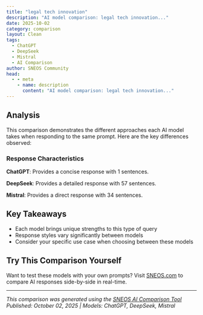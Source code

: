 ```yaml
---
title: "legal tech innovation"
description: "AI model comparison: legal tech innovation..."
date: 2025-10-02
category: comparison
layout: Clean
tags:
  - ChatGPT
  - DeepSeek
  - Mistral
  - AI Comparison
author: SNEOS Community
head:
  - - meta
    - name: description
      content: "AI model comparison: legal tech innovation..."
---
```


<ChatComparison
  title="legal tech innovation"
  prompt="legal tech innovation"
  :responses='{
    "ChatGPT": "Error calling OpenAI API.",
    "DeepSeek": "Of course. \u0022Legal Tech Innovation\u0022 is a broad and rapidly evolving field. It refers to the application of technology and new processes to improve and sometimes disrupt the traditional practice of law and the delivery of legal services.\n\nLet\u0027s break it down into what it is, why it\u0027s happening, key areas, and the challenges it faces.\n\n### What is Legal Tech Innovation?\n\nAt its core, legal tech innovation is about using technology to:\n*   **Increase Efficiency:** Automating repetitive tasks.\n*   **Improve Accessibility:** Making legal help affordable and available to more people.\n*   **Enhance Accuracy:** Reducing human error in tasks like document review.\n*   **Provide Data-Driven Insights:** Using analytics to predict case outcomes or inform legal strategy.\n\nIt\u0027s not just about new software; it\u0027s about a cultural shift in a historically conservative profession towards being more agile, client-centric, and efficient.\n\n---\n\n### Key Drivers of Legal Tech Innovation\n\n1.  **Rising Legal Costs:** Clients (both corporate and individual) are demanding more value and predictable pricing, pushing firms away from the pure billable hour model.\n2.  **Data Explosion:** Modern litigation and corporate transactions involve massive volumes of electronic data (e-discovery), making manual review impossible.\n3.  **Consumer Demand for Accessibility:** The \u0022DIY\u0022 culture and frustration with high costs have created a market for online legal services.\n4.  **Competitive Pressure:** New alternative legal service providers (ALSPs) and tech-savvy firms are forcing traditional firms to adapt or lose business.\n5.  **Advancements in Core Technologies:** The maturation of AI, cloud computing, and blockchain has created powerful new tools applicable to legal work.\n\n---\n\n### Major Areas of Legal Tech Innovation\n\nHere are some of the most impactful categories, with examples:\n\n#### 1. **Practice Management \u0026 Efficiency**\n*   **What it is:** Tools that run the business of a law firm.\n*   **Examples:**\n    *   **Clio, PracticePanther, MyCase:** All-in-one platforms for time tracking, billing, case management, client communication, and document storage.\n    *   **DocuSign:** Electronic signatures, now a standard for executing agreements.\n\n#### 2. **E-Discovery**\n*   **What it is:** Technology to identify, collect, and analyze electronic data for litigation and investigations.\n*   **Examples:**\n    *   **Relativity, Logikcull, Everlaw:** Platforms that use AI and machine learning to process millions of documents, identify relevant evidence, and flag privileged information, drastically reducing the time and cost of discovery.\n\n#### 3. **Legal Research \u0026 Analytics**\n*   **What it is:** Moving beyond simple keyword search to predictive insights.\n*   **Examples:**\n    *   **Westlaw Edge, LexisNexis:** Traditional giants now infused with AI to find case law faster and highlight relevant passages.\n    *   **Ravel Law (now part of Lexis), Casetext:** Use data visualization and analytics to show how judges have ruled in the past, which arguments are most persuasive, and the relationships between cases.\n\n#### 4. **Contract Lifecycle Management (CLM) \u0026 Automation**\n*   **What it is:** Managing the entire lifecycle of a contract, from creation and negotiation to execution and compliance.\n*   **Examples:**\n    *   **Ironclad, LinkSquares:** AI-powered platforms that automate contract creation from pre-approved clauses, analyze existing contracts for risks, and track key dates and obligations.\n    *   **Juro:** A browser-based CLM for fast-moving legal teams.\n\n#### 5. **AI-Powered Tools**\n*   **What it is:** The application of Generative AI and Large Language Models (LLMs) to legal tasks.\n*   **Examples:**\n    *   **CoCounsel (by Casetext/Thomson Reuters):** An AI legal assistant that can perform document review, conduct deposition preparation, and draft legal memos.\n    *   **Harvey, Spellbook:** AI that assists in drafting contracts, litigation documents, and providing legal research by \u0022conversing\u0022 with the lawyer.\n    *   **ChatGPT \u0026 Custom LLMs:** Used for first-draft creation, summarization, and ideation (with careful human oversight).\n\n#### 6. **Access to Justice (A2J) \u0026 Consumer-Facing Tech**\n*   **What it is:** Technology designed to help individuals and small businesses who cannot afford traditional legal services.\n*   **Examples:**\n    *   **DoNotPay:** The \u0022robot lawyer\u0022 that helps users fight parking tickets, cancel subscriptions, and navigate bureaucracy.\n    *   **Rocket Lawyer, LegalZoom:** Online platforms for creating standardized legal documents (wills, incorporations).\n    *   **Online Dispute Resolution (ODR):** Platforms that resolve small claims and conflicts outside the courtroom via online portals.\n\n#### 7. **Compliance \u0026 Regulatory Tech (RegTech)**\n*   **What it is:** Automating the tracking of and adherence to complex, changing regulations.\n*   **Examples:** Tools that monitor legal and regulatory changes across multiple jurisdictions and alert companies to new compliance requirements.\n\n---\n\n### Challenges \u0026 The Human Element\n\nDespite the excitement, legal tech faces significant hurdles:\n\n*   **Ethical and Privacy Concerns:** Ensuring client confidentiality, managing data security, and navigating the unauthorized practice of law (UPL) by non-lawyer tools.\n*   **Regulation \u0026 Slow Adoption:** The legal industry is heavily regulated and often resistant to change. The \u0022billable hour\u0022 can be a disincentive for efficiency gains.\n*   **AI Hallucinations \u0026 Accuracy:** Generative AI can invent false case citations or legal reasoning, requiring rigorous human verification.\n*   **Cost of Implementation:** Sophisticated tools can be expensive, potentially creating a divide between large and small firms.\n*   **The \u0022Jury\u0022 is Still Out:** For many new AI tools, long-term reliability and integration into standard practice are still being tested.\n\n### The Future\n\nThe future of legal tech is not about replacing lawyers, but about **augmenting them.** The most successful lawyers will be those who can leverage technology to handle routine work, freeing them to focus on high-value tasks like complex strategy, client counseling, negotiation, and courtroom advocacy. The role of the lawyer is evolving from a pure practitioner of law to a **tech-savvy legal engineer and strategist.**",
    "Mistral": "Legal tech innovation refers to the application of technology to improve and transform the legal industry. This can include a wide range of tools, platforms, and services designed to enhance efficiency, accuracy, and accessibility in legal processes. Here are some key areas where legal tech innovation is making an impact:\n\n1. **Document Automation**:\n   - **Contract Management**: Tools that automate the creation, review, and management of legal documents and contracts.\n   - **E-Discovery**: Software that helps in the identification, collection, and analysis of electronically stored information (ESI) for legal cases.\n\n2. **Artificial Intelligence (AI) and Machine Learning**:\n   - **Predictive Analytics**: Systems that use data to predict legal outcomes, such as the likelihood of winning a case or the potential settlement amounts.\n   - **Legal Research**: AI-powered tools that assist in legal research by quickly analyzing vast amounts of legal texts and case law.\n\n3. **Case Management**:\n   - **Software Solutions**: Platforms that help law firms manage their cases, track deadlines, and organize client information.\n   - **Collaboration Tools**: Tools that facilitate communication and collaboration among legal teams and clients.\n\n4. **Blockchain Technology**:\n   - **Smart Contracts**: Self-executing contracts with the terms of the agreement directly written into lines of code.\n   - **Secure Transactions**: Blockchain can be used to securely record and verify legal transactions and documents.\n\n5. **Access to Justice**:\n   - **Online Dispute Resolution (ODR)**: Platforms that allow parties to resolve disputes online, often using AI to facilitate negotiations.\n   - **Legal Chatbots**: AI-powered chatbots that provide basic legal advice and guidance to the public.\n\n6. **Cybersecurity**:\n   - **Data Protection**: Tools and protocols to protect sensitive legal information from cyber threats.\n   - **Compliance**: Software that helps legal firms comply with data protection regulations.\n\n7. **Client Relationship Management (CRM)**:\n   - **Client Portals**: Platforms that allow clients to access their case information, communicate with their lawyers, and manage their legal matters.\n   - **Marketing Automation**: Tools that help law firms manage their marketing efforts and client relationships.\n\n8. **Legal Education and Training**:\n   - **E-Learning Platforms**: Online courses and training programs for legal professionals.\n   - **Virtual Reality (VR)**: VR simulations for legal training and education.\n\n9. **Regulatory Compliance**:\n   - **Compliance Management**: Software that helps organizations stay compliant with legal and regulatory requirements.\n   - **Risk Management**: Tools that identify and mitigate legal risks.\n\n10. **Legal Analytics**:\n    - **Data Visualization**: Tools that help visualize legal data for better decision-making.\n    - **Performance Metrics**: Software that tracks and analyzes the performance of legal teams and processes.\n\nLegal tech innovation is driven by the need to improve efficiency, reduce costs, and enhance the quality of legal services. As technology continues to evolve, the legal industry is increasingly adopting these innovations to stay competitive and meet the changing demands of clients and the market."
  }'
  published-date="03:14"
/>

## Analysis

This comparison demonstrates the different approaches each AI model takes when responding to the same prompt. Here are the key differences observed:

### Response Characteristics

**ChatGPT**: Provides a concise response with 1 sentences. 

**DeepSeek**: Provides a detailed response with 57 sentences. 

**Mistral**: Provides a direct response with 34 sentences. 

## Key Takeaways

- Each model brings unique strengths to this type of query
- Response styles vary significantly between models
- Consider your specific use case when choosing between these models

## Try This Comparison Yourself

Want to test these models with your own prompts? Visit [SNEOS.com](https://sneos.com) to compare AI responses side-by-side in real-time.

---

*This comparison was generated using the [SNEOS AI Comparison Tool](https://sneos.com)*
*Published: October 02, 2025 | Models: ChatGPT, DeepSeek, Mistral*
